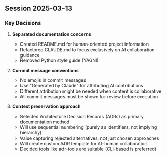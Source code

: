 

## Session 2025-03-13

### Key Decisions

1. **Separated documentation concerns**
   - Created README.md for human-oriented project information
   - Refactored CLAUDE.md to focus exclusively on AI collaboration guidance
   - Removed Python style guide (YAGNI)

2. **Commit message conventions**
   - No emojis in commit messages
   - Use "Generated by Claude" for attributing AI contributions
   - Different attribution might be needed when content is collaborative
   - All commit messages must be shown for review before execution

3. **Context preservation approach**
   - Selected Architecture Decision Records (ADRs) as primary documentation method
   - Will use sequential numbering (purely as identifiers, not implying hierarchy)
   - Value capturing rejected alternatives, not just chosen approaches
   - Will create custom ADR template for AI-human collaboration
   - Decided tools like adr-tools are suitable (CLI-based is preferred)


